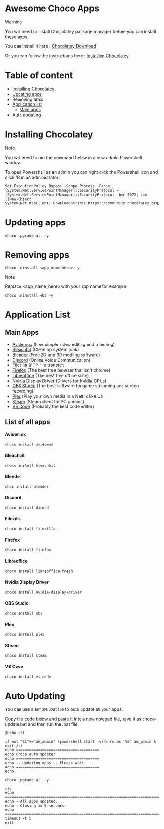 # Awesome Choco Apps

> [!WARNING]
> You will need to install Chocolatey package manager before you can install these apps.
>
> You can install it here : [Chocolatey Download](https://chocolatey.org/install)
>
> Or you can follow the instructions here : [Installing Chocolatey](#installing-chocolatey)

# Table of content
- [Installing Chocolatey](#installing-chocolatey)
- [Updating apps](#updating-apps)
- [Removing apps](#removing-apps)
- [Application list](#application-list)
  - [Main apps](#main-apps)
- [Auto updating](#auto-updating)

# Installing Chocolatey 

> [!NOTE]
> You will need to run the command below in a new admin Powershell window.
>
> To open Powershell as an admin you can right click the Powershell icon and click 'Run as administrator'.

```
Set-ExecutionPolicy Bypass -Scope Process -Force; [System.Net.ServicePointManager]::SecurityProtocol = [System.Net.ServicePointManager]::SecurityProtocol -bor 3072; iex ((New-Object System.Net.WebClient).DownloadString('https://community.chocolatey.org/install.ps1'))
```
# Updating apps
```
choco upgrade all -y
```
# Removing apps
```
choco uninstall <app_name_here> -y
```
> [!NOTE]
> Replace <app_name_here> with your app name for example
> ```
> choco uninstall obs -y
> ```
# Application List
## Main Apps
- [Avidemux](#Avidemux) (Free simple video editing and trimming)
- [Bleachbit](#bleachbit) (Clean up system junk)
- [Blender](#blender) (Free 2D and 3D modling software)
- [Discord](#discord) (Online Voice Communication)
- [Filezilla](#filezilla) (FTP File transfer)
- [Firefox](#firefox) (The best free browser that isn't chrome)
- [Libreoffice](#libreoffice) (The best free office suite)
- [Nvidia Display Driver](#nvidia-display-driver) (Drivers for Nvidia GPUs)
- [OBS Studio](#obs-studio) (The best software for game streaming and screen recording)
- [Plex](#plex) (Play your own media in a Netflix like UI)
- [Steam](#steam) (Steam client for PC gaming)
- [VS Code](#vs-code)  (Probably the best code editor)


## List of all apps
#### Avidemux
```
choco install avidemux
```
#### Bleachbit
```
choco install bleachbit
```
#### Blender
```
choc install blender
```
#### Discord
```
choco install dicord
```
#### Filezilla
```
choco install filezilla
```
#### Firefox
```
choco install firefox
```
#### Libreoffice
```
choco install libreoffice-fresh
```
#### Nvidia Display Driver 
```
choco install nvidia-display-driver
```
#### OBS Studio
```
choco install obs
```
#### Plex
```
choco install plex
```
#### Steam
```
choco install steam
```
#### VS Code
```
choco install vs-code
```
# Auto Updating
You can use a simple .bat file to auto update all your apps.

Copy the code below and paste it into a new notepad file, save it as choco-update.bat and then run the .bat file. 

```
@echo off

if not "%1"=="am_admin" (powershell start -verb runas '%0' am_admin & exit /b)
echo ======================================
echo Choco auto updater
echo ======================================
echo -- Updating apps... Please wait. 
echo ======================================
echo,

choco upgrade all -y

cls
echo ====================================================================================
echo - All apps updated. 
echo - Closing in 5 seconds.
echo ====================================================================================
timeout /t 5 
exit
```
